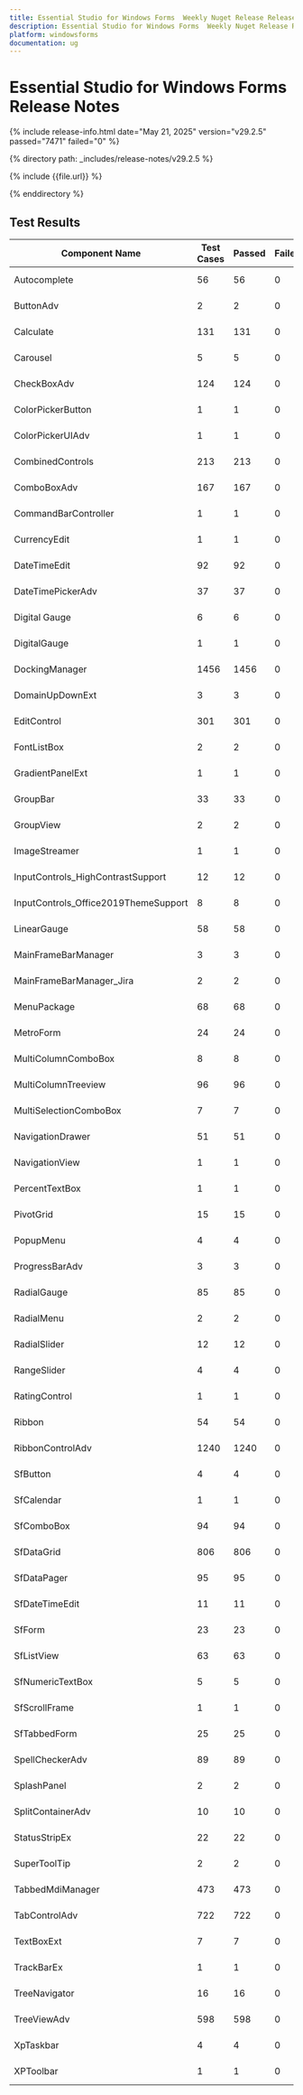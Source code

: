 ```yaml
---
title: Essential Studio for Windows Forms  Weekly Nuget Release Release Notes  
description: Essential Studio for Windows Forms  Weekly Nuget Release Release Notes  
platform: windowsforms
documentation: ug
---
```


# Essential Studio for Windows Forms   Release Notes  

{% include release-info.html date="May 21, 2025"  version="v29.2.5" passed="7471" failed="0" %}

{% directory path: _includes/release-notes/v29.2.5 %}

{% include {{file.url}} %}

{% enddirectory %}

## Test Results

| Component Name | Test Cases | Passed | Failed | Remarks |
|---------------|------------|--------|--------|---------|
| Autocomplete | 56 | 56 | 0 | All Passed |
| ButtonAdv | 2 | 2 | 0 | All Passed |
| Calculate | 131 | 131 | 0 | All Passed |
| Carousel | 5 | 5 | 0 | All Passed |
| CheckBoxAdv | 124 | 124 | 0 | All Passed |
| ColorPickerButton | 1 | 1 | 0 | All Passed |
| ColorPickerUIAdv | 1 | 1 | 0 | All Passed |
| CombinedControls | 213 | 213 | 0 | All Passed |
| ComboBoxAdv | 167 | 167 | 0 | All Passed |
| CommandBarController | 1 | 1 | 0 | All Passed |
| CurrencyEdit | 1 | 1 | 0 | All Passed |
| DateTimeEdit | 92 | 92 | 0 | All Passed |
| DateTimePickerAdv | 37 | 37 | 0 | All Passed |
| Digital Gauge | 6 | 6 | 0 | All Passed |
| DigitalGauge | 1 | 1 | 0 | All Passed |
| DockingManager | 1456 | 1456 | 0 | All Passed |
| DomainUpDownExt | 3 | 3 | 0 | All Passed |
| EditControl | 301 | 301 | 0 | All Passed |
| FontListBox | 2 | 2 | 0 | All Passed |
| GradientPanelExt | 1 | 1 | 0 | All Passed |
| GroupBar | 33 | 33 | 0 | All Passed |
| GroupView | 2 | 2 | 0 | All Passed |
| ImageStreamer | 1 | 1 | 0 | All Passed |
| InputControls_HighContrastSupport | 12 | 12 | 0 | All Passed |
| InputControls_Office2019ThemeSupport | 8 | 8 | 0 | All Passed |
| LinearGauge | 58 | 58 | 0 | All Passed |
| MainFrameBarManager | 3 | 3 | 0 | All Passed |
| MainFrameBarManager_Jira | 2 | 2 | 0 | All Passed |
| MenuPackage | 68 | 68 | 0 | All Passed |
| MetroForm | 24 | 24 | 0 | All Passed |
| MultiColumnComboBox | 8 | 8 | 0 | All Passed |
| MultiColumnTreeview | 96 | 96 | 0 | All Passed |
| MultiSelectionComboBox | 7 | 7 | 0 | All Passed |
| NavigationDrawer | 51 | 51 | 0 | All Passed |
| NavigationView | 1 | 1 | 0 | All Passed |
| PercentTextBox | 1 | 1 | 0 | All Passed |
| PivotGrid | 15 | 15 | 0 | All Passed |
| PopupMenu | 4 | 4 | 0 | All Passed |
| ProgressBarAdv | 3 | 3 | 0 | All Passed |
| RadialGauge | 85 | 85 | 0 | All Passed |
| RadialMenu | 2 | 2 | 0 | All Passed |
| RadialSlider | 12 | 12 | 0 | All Passed |
| RangeSlider | 4 | 4 | 0 | All Passed |
| RatingControl | 1 | 1 | 0 | All Passed |
| Ribbon | 54 | 54 | 0 | All Passed |
| RibbonControlAdv | 1240 | 1240 | 0 | All Passed |
| SfButton | 4 | 4 | 0 | All Passed |
| SfCalendar | 1 | 1 | 0 | All Passed |
| SfComboBox | 94 | 94 | 0 | All Passed |
| SfDataGrid | 806 | 806 | 0 | All Passed |
| SfDataPager | 95 | 95 | 0 | All Passed |
| SfDateTimeEdit | 11 | 11 | 0 | All Passed |
| SfForm | 23 | 23 | 0 | All Passed |
| SfListView | 63 | 63 | 0 | All Passed |
| SfNumericTextBox | 5 | 5 | 0 | All Passed |
| SfScrollFrame | 1 | 1 | 0 | All Passed |
| SfTabbedForm | 25 | 25 | 0 | All Passed |
| SpellCheckerAdv | 89 | 89 | 0 | All Passed |
| SplashPanel | 2 | 2 | 0 | All Passed |
| SplitContainerAdv | 10 | 10 | 0 | All Passed |
| StatusStripEx | 22 | 22 | 0 | All Passed |
| SuperToolTip | 2 | 2 | 0 | All Passed |
| TabbedMdiManager | 473 | 473 | 0 | All Passed |
| TabControlAdv | 722 | 722 | 0 | All Passed |
| TextBoxExt | 7 | 7 | 0 | All Passed |
| TrackBarEx | 1 | 1 | 0 | All Passed |
| TreeNavigator | 16 | 16 | 0 | All Passed |
| TreeViewAdv | 598 | 598 | 0 | All Passed |
| XpTaskbar | 4 | 4 | 0 | All Passed |
| XPToolbar | 1 | 1 | 0 | All Passed |